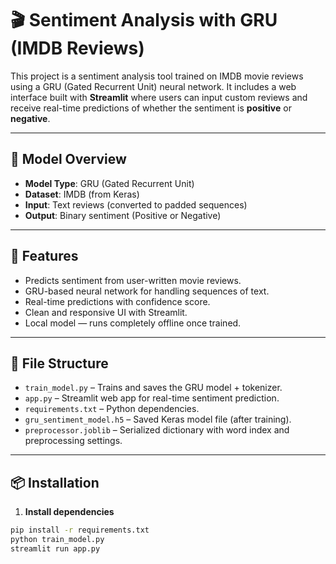 # 🎬 Sentiment Analysis with GRU (IMDB Reviews)

This project is a sentiment analysis tool trained on IMDB movie reviews using a GRU (Gated Recurrent Unit) neural network. It includes a web interface built with **Streamlit** where users can input custom reviews and receive real-time predictions of whether the sentiment is **positive** or **negative**.

---

## 🧠 Model Overview

- **Model Type**: GRU (Gated Recurrent Unit)
- **Dataset**: IMDB (from Keras)
- **Input**: Text reviews (converted to padded sequences)
- **Output**: Binary sentiment (Positive or Negative)

---

## 🚀 Features

- Predicts sentiment from user-written movie reviews.
- GRU-based neural network for handling sequences of text.
- Real-time predictions with confidence score.
- Clean and responsive UI with Streamlit.
- Local model — runs completely offline once trained.

---

## 📁 File Structure

- `train_model.py` – Trains and saves the GRU model + tokenizer.
- `app.py` – Streamlit web app for real-time sentiment prediction.
- `requirements.txt` – Python dependencies.
- `gru_sentiment_model.h5` – Saved Keras model file (after training).
- `preprocessor.joblib` – Serialized dictionary with word index and preprocessing settings.

---

## 📦 Installation

1. **Install dependencies**

```bash
pip install -r requirements.txt
python train_model.py
streamlit run app.py
